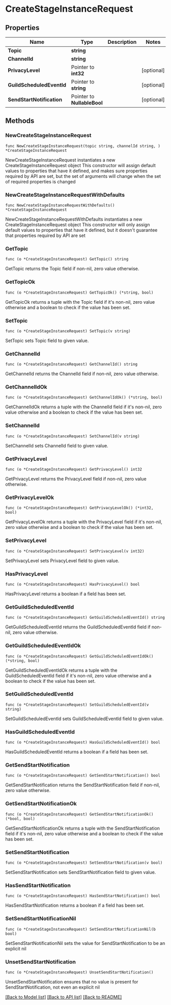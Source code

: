 # CreateStageInstanceRequest

## Properties

Name | Type | Description | Notes
------------ | ------------- | ------------- | -------------
**Topic** | **string** |  | 
**ChannelId** | **string** |  | 
**PrivacyLevel** | Pointer to **int32** |  | [optional] 
**GuildScheduledEventId** | Pointer to **string** |  | [optional] 
**SendStartNotification** | Pointer to **NullableBool** |  | [optional] 

## Methods

### NewCreateStageInstanceRequest

`func NewCreateStageInstanceRequest(topic string, channelId string, ) *CreateStageInstanceRequest`

NewCreateStageInstanceRequest instantiates a new CreateStageInstanceRequest object
This constructor will assign default values to properties that have it defined,
and makes sure properties required by API are set, but the set of arguments
will change when the set of required properties is changed

### NewCreateStageInstanceRequestWithDefaults

`func NewCreateStageInstanceRequestWithDefaults() *CreateStageInstanceRequest`

NewCreateStageInstanceRequestWithDefaults instantiates a new CreateStageInstanceRequest object
This constructor will only assign default values to properties that have it defined,
but it doesn't guarantee that properties required by API are set

### GetTopic

`func (o *CreateStageInstanceRequest) GetTopic() string`

GetTopic returns the Topic field if non-nil, zero value otherwise.

### GetTopicOk

`func (o *CreateStageInstanceRequest) GetTopicOk() (*string, bool)`

GetTopicOk returns a tuple with the Topic field if it's non-nil, zero value otherwise
and a boolean to check if the value has been set.

### SetTopic

`func (o *CreateStageInstanceRequest) SetTopic(v string)`

SetTopic sets Topic field to given value.


### GetChannelId

`func (o *CreateStageInstanceRequest) GetChannelId() string`

GetChannelId returns the ChannelId field if non-nil, zero value otherwise.

### GetChannelIdOk

`func (o *CreateStageInstanceRequest) GetChannelIdOk() (*string, bool)`

GetChannelIdOk returns a tuple with the ChannelId field if it's non-nil, zero value otherwise
and a boolean to check if the value has been set.

### SetChannelId

`func (o *CreateStageInstanceRequest) SetChannelId(v string)`

SetChannelId sets ChannelId field to given value.


### GetPrivacyLevel

`func (o *CreateStageInstanceRequest) GetPrivacyLevel() int32`

GetPrivacyLevel returns the PrivacyLevel field if non-nil, zero value otherwise.

### GetPrivacyLevelOk

`func (o *CreateStageInstanceRequest) GetPrivacyLevelOk() (*int32, bool)`

GetPrivacyLevelOk returns a tuple with the PrivacyLevel field if it's non-nil, zero value otherwise
and a boolean to check if the value has been set.

### SetPrivacyLevel

`func (o *CreateStageInstanceRequest) SetPrivacyLevel(v int32)`

SetPrivacyLevel sets PrivacyLevel field to given value.

### HasPrivacyLevel

`func (o *CreateStageInstanceRequest) HasPrivacyLevel() bool`

HasPrivacyLevel returns a boolean if a field has been set.

### GetGuildScheduledEventId

`func (o *CreateStageInstanceRequest) GetGuildScheduledEventId() string`

GetGuildScheduledEventId returns the GuildScheduledEventId field if non-nil, zero value otherwise.

### GetGuildScheduledEventIdOk

`func (o *CreateStageInstanceRequest) GetGuildScheduledEventIdOk() (*string, bool)`

GetGuildScheduledEventIdOk returns a tuple with the GuildScheduledEventId field if it's non-nil, zero value otherwise
and a boolean to check if the value has been set.

### SetGuildScheduledEventId

`func (o *CreateStageInstanceRequest) SetGuildScheduledEventId(v string)`

SetGuildScheduledEventId sets GuildScheduledEventId field to given value.

### HasGuildScheduledEventId

`func (o *CreateStageInstanceRequest) HasGuildScheduledEventId() bool`

HasGuildScheduledEventId returns a boolean if a field has been set.

### GetSendStartNotification

`func (o *CreateStageInstanceRequest) GetSendStartNotification() bool`

GetSendStartNotification returns the SendStartNotification field if non-nil, zero value otherwise.

### GetSendStartNotificationOk

`func (o *CreateStageInstanceRequest) GetSendStartNotificationOk() (*bool, bool)`

GetSendStartNotificationOk returns a tuple with the SendStartNotification field if it's non-nil, zero value otherwise
and a boolean to check if the value has been set.

### SetSendStartNotification

`func (o *CreateStageInstanceRequest) SetSendStartNotification(v bool)`

SetSendStartNotification sets SendStartNotification field to given value.

### HasSendStartNotification

`func (o *CreateStageInstanceRequest) HasSendStartNotification() bool`

HasSendStartNotification returns a boolean if a field has been set.

### SetSendStartNotificationNil

`func (o *CreateStageInstanceRequest) SetSendStartNotificationNil(b bool)`

 SetSendStartNotificationNil sets the value for SendStartNotification to be an explicit nil

### UnsetSendStartNotification
`func (o *CreateStageInstanceRequest) UnsetSendStartNotification()`

UnsetSendStartNotification ensures that no value is present for SendStartNotification, not even an explicit nil

[[Back to Model list]](../README.md#documentation-for-models) [[Back to API list]](../README.md#documentation-for-api-endpoints) [[Back to README]](../README.md)


